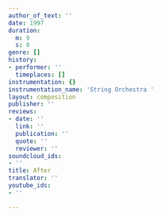 ```yaml
---
author_of_text: ''
date: 1997
duration:
  m: 9
  s: 0
genre: []
history:
- performer: ''
  timeplaces: []
instrumentation: {}
instrumentation_name: 'String Orchestra '
layout: composition
publisher: ''
reviews:
- date: ''
  link: ''
  publication: ''
  quote: ''
  reviewer: ''
soundcloud_ids:
- ''
title: After
translator: ''
youtube_ids:
- ''

---
```

